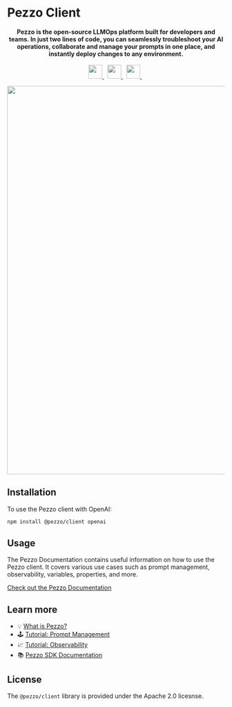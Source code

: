 # Pezzo Client

<p align="center">
  <strong>
    Pezzo is the open-source LLMOps platform built for developers and teams. In just two lines of code, you can seamlessly troubleshoot your AI operations, collaborate and manage your prompts in one place, and instantly deploy changes to any environment.
  </strong><br/><br/>
  <a href="https://pezzo.cc/discord" target="_blank">
    <img src="https://cdn.pezzo.ai/discord-button.png" height="32" />
  </a>&nbsp;
  <a href="https://pezzo.cc/3qzMpGb" target="_blank">
    <img src="https://cdn.pezzo.ai/read-the-docs-button.png"" height="32" />
  </a>&nbsp;
  <a href="https://pezzo.cc/3qy415j" target="_blank">
    <img src="https://cdn.pezzo.ai/pezzo-cloud-button.png"" height="32" />
  </a>&nbsp;
</p>

<p align="center">
  <a href="https://pezzo.cc/demo-video-gh" target="_blank">
  <img src="https://cdn.pezzo.ai/banner.png" width="900px">
  </a>
</p>

## Installation

To use the Pezzo client with OpenAI:

```sh
npm install @pezzo/client openai
```

## Usage

The Pezzo Documentation contains useful information on how to use the Pezzo client. It covers various use cases such as prompt management, observability, variables, properties, and more.

[Check out the Pezzo Documentation](https://pezzo.cc/3YILPCw)

## Learn more

- 💡 [What is Pezzo?](https://docs.pezzo.ai/introduction/what-is-pezzo)
- 🕹️ [Tutorial: Prompt Management](https://docs.pezzo.ai/introduction/tutorial-prompt-management/overview)
- 📈 [Tutorial: Observability](https://docs.pezzo.ai/introduction/tutorial-observability/overview)
- 📚 [Pezzo SDK Documentation](https://docs.pezzo.ai/client/pezzo-client)

## License

The `@pezzo/client` library is provided under the Apache 2.0 licesnse.
